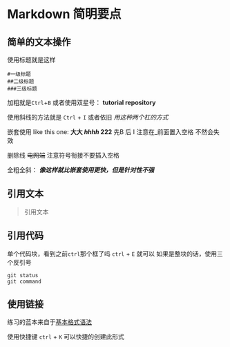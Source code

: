 # Markdown 简明要点
## 简单的文本操作
使用标题就是这样
```
#一级标题
##二级标题
###三级标题
```
加粗就是`Ctrl`+`B` 或者使用双星号： **tutorial repository**

使用斜线的方法就是 `Ctrl` + `I` 或者依旧  _用这种两个杠的方式_
  
嵌套使用 like this one: **大大 _hhhh_ 222** 先B 后 I  注意在_前面置入空格 不然会失效

删除线 ~~电网端~~ 注意符号衔接不要插入空格

全粗全斜： ***像这样就比嵌套使用更快，但是针对性不强***
  
## 引用文本
>引用文本

## 引用代码
  单个代码块，看到之前`ctrl`那个框了吗  `ctrl` + `E` 就可以
  如果是整块的话，使用三个反引号
  ```
  git status 
  git command
  ```
## 使用链接
  练习的蓝本来自于[基本格式语法](https://docs.github.com/cn/get-started/writing-on-github/getting-started-with-writing-and-formatting-on-github/basic-writing-and-formatting-syntax)

使用快捷键 `ctrl` + `K` 可以快捷的创建此形式


